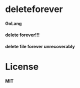 # deleteforever
#### GoLang
#### delete forever!!!
#### delete file forever unrecoverably

# License
####  MIT
